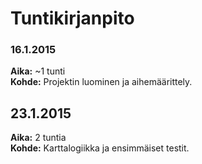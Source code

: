 # Tuntikirjanpito

### 16.1.2015

**Aika:** ~1 tunti  
**Kohde:** Projektin luominen ja aihemäärittely.

## 23.1.2015
**Aika:** 2 tuntia  
**Kohde:** Karttalogiikka ja ensimmäiset testit.
